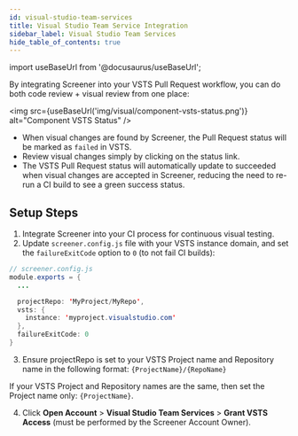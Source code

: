 ```yaml
---
id: visual-studio-team-services
title: Visual Studio Team Service Integration
sidebar_label: Visual Studio Team Services
hide_table_of_contents: true
---
```


import useBaseUrl from '@docusaurus/useBaseUrl';

By integrating Screener into your VSTS Pull Request workflow, you can do both code review + visual review from one place:

<img src={useBaseUrl('img/visual/component-vsts-status.png')} alt="Component VSTS Status" />

* When visual changes are found by Screener, the Pull Request status will be marked as `failed` in VSTS.
* Review visual changes simply by clicking on the status link.
* The VSTS Pull Request status will automatically update to succeeded when visual changes are accepted in Screener, reducing the need to re-run a CI build to see a green success status.

## Setup Steps

1. Integrate Screener into your CI process for continuous visual testing.
2. Update `screener.config.js` file with your VSTS instance domain, and set the `failureExitCode` option to `0` (to not fail CI builds):
  ```java
  // screener.config.js
  module.exports = {
    ...

    projectRepo: 'MyProject/MyRepo',
    vsts: {
      instance: 'myproject.visualstudio.com'
    },
    failureExitCode: 0
  }
  ```
3. Ensure projectRepo is set to your VSTS Project name and Repository name in the following format: `{ProjectName}/{RepoName}`

  If your VSTS Project and Repository names are the same, then set the Project name only: `{ProjectName}`.

4. Click **Open Account** > **Visual Studio Team Services** > **Grant VSTS Access** (must be performed by the Screener Account Owner).
